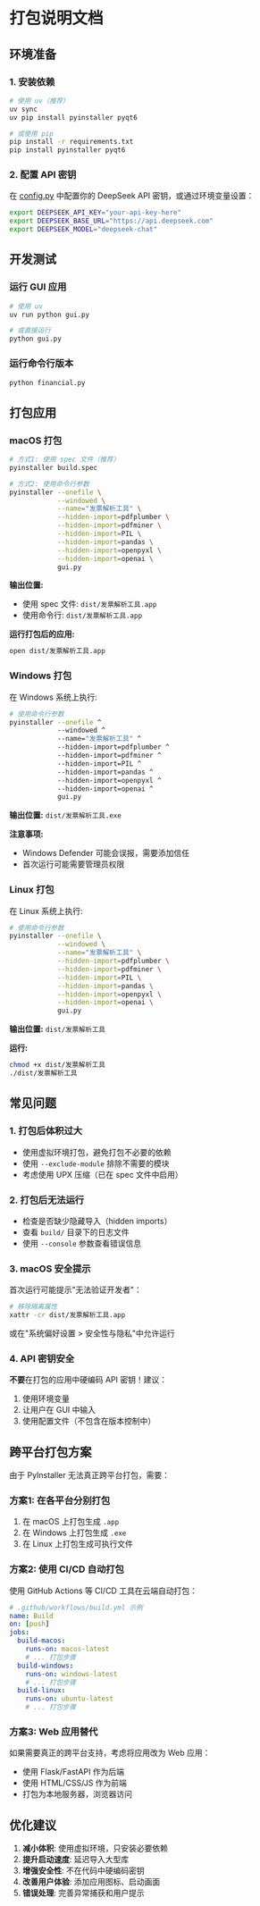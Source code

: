 # 打包说明文档

## 环境准备

### 1. 安装依赖

```bash
# 使用 uv（推荐）
uv sync
uv pip install pyinstaller pyqt6

# 或使用 pip
pip install -r requirements.txt
pip install pyinstaller pyqt6
```

### 2. 配置 API 密钥

在 [config.py](config.py) 中配置你的 DeepSeek API 密钥，或通过环境变量设置：

```bash
export DEEPSEEK_API_KEY="your-api-key-here"
export DEEPSEEK_BASE_URL="https://api.deepseek.com"
export DEEPSEEK_MODEL="deepseek-chat"
```

## 开发测试

### 运行 GUI 应用

```bash
# 使用 uv
uv run python gui.py

# 或直接运行
python gui.py
```

### 运行命令行版本

```bash
python financial.py
```

## 打包应用

### macOS 打包

```bash
# 方式1: 使用 spec 文件（推荐）
pyinstaller build.spec

# 方式2: 使用命令行参数
pyinstaller --onefile \
            --windowed \
            --name="发票解析工具" \
            --hidden-import=pdfplumber \
            --hidden-import=pdfminer \
            --hidden-import=PIL \
            --hidden-import=pandas \
            --hidden-import=openpyxl \
            --hidden-import=openai \
            gui.py
```

**输出位置:**
- 使用 spec 文件: `dist/发票解析工具.app`
- 使用命令行: `dist/发票解析工具.app`

**运行打包后的应用:**
```bash
open dist/发票解析工具.app
```

### Windows 打包

在 Windows 系统上执行:

```bash
# 使用命令行参数
pyinstaller --onefile ^
            --windowed ^
            --name="发票解析工具" ^
            --hidden-import=pdfplumber ^
            --hidden-import=pdfminer ^
            --hidden-import=PIL ^
            --hidden-import=pandas ^
            --hidden-import=openpyxl ^
            --hidden-import=openai ^
            gui.py
```

**输出位置:** `dist/发票解析工具.exe`

**注意事项:**
- Windows Defender 可能会误报，需要添加信任
- 首次运行可能需要管理员权限

### Linux 打包

在 Linux 系统上执行:

```bash
# 使用命令行参数
pyinstaller --onefile \
            --windowed \
            --name="发票解析工具" \
            --hidden-import=pdfplumber \
            --hidden-import=pdfminer \
            --hidden-import=PIL \
            --hidden-import=pandas \
            --hidden-import=openpyxl \
            --hidden-import=openai \
            gui.py
```

**输出位置:** `dist/发票解析工具`

**运行:**
```bash
chmod +x dist/发票解析工具
./dist/发票解析工具
```

## 常见问题

### 1. 打包后体积过大

- 使用虚拟环境打包，避免打包不必要的依赖
- 使用 `--exclude-module` 排除不需要的模块
- 考虑使用 UPX 压缩（已在 spec 文件中启用）

### 2. 打包后无法运行

- 检查是否缺少隐藏导入（hidden imports）
- 查看 `build/` 目录下的日志文件
- 使用 `--console` 参数查看错误信息

### 3. macOS 安全提示

首次运行可能提示"无法验证开发者"：

```bash
# 移除隔离属性
xattr -cr dist/发票解析工具.app
```

或在"系统偏好设置 > 安全性与隐私"中允许运行

### 4. API 密钥安全

**不要**在打包的应用中硬编码 API 密钥！建议：

1. 使用环境变量
2. 让用户在 GUI 中输入
3. 使用配置文件（不包含在版本控制中）

## 跨平台打包方案

由于 PyInstaller 无法真正跨平台打包，需要：

### 方案1: 在各平台分别打包

1. 在 macOS 上打包生成 `.app`
2. 在 Windows 上打包生成 `.exe`
3. 在 Linux 上打包生成可执行文件

### 方案2: 使用 CI/CD 自动打包

使用 GitHub Actions 等 CI/CD 工具在云端自动打包：

```yaml
# .github/workflows/build.yml 示例
name: Build
on: [push]
jobs:
  build-macos:
    runs-on: macos-latest
    # ... 打包步骤
  build-windows:
    runs-on: windows-latest
    # ... 打包步骤
  build-linux:
    runs-on: ubuntu-latest
    # ... 打包步骤
```

### 方案3: Web 应用替代

如果需要真正的跨平台支持，考虑将应用改为 Web 应用：

- 使用 Flask/FastAPI 作为后端
- 使用 HTML/CSS/JS 作为前端
- 打包为本地服务器，浏览器访问


## 优化建议

1. **减小体积**: 使用虚拟环境，只安装必要依赖
2. **提升启动速度**: 延迟导入大型库
3. **增强安全性**: 不在代码中硬编码密钥
4. **改善用户体验**: 添加应用图标、启动画面
5. **错误处理**: 完善异常捕获和用户提示
